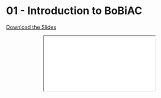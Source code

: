 # 01 - <i class="fas fa-image"></i> Introduction to BoBiAC

<a
    class="custom-button custom-download-button" href="../../pdfs/01_intro_to_bobiac/bobiac_intro.pdf" download> <i class="fas fa-download"></i> Download the Slides
</a>

<div align="center">
  <iframe class="custom-pdf-frame-169" src="../../pdfs/01_intro_to_bobiac/bobiac_intro.pdf"> </iframe>
</div>
